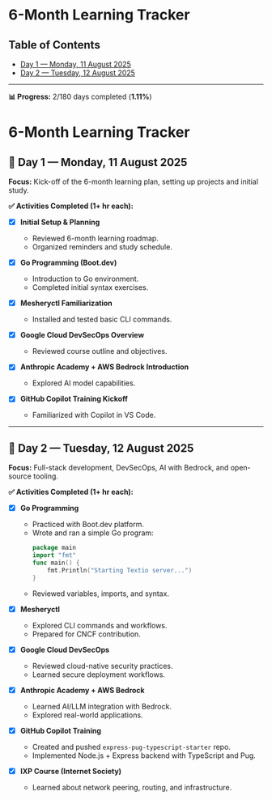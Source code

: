# 6-Month Learning Tracker

## Table of Contents
- [Day 1 — Monday, 11 August 2025](#-day-1--monday-11-august-2025)
- [Day 2 — Tuesday, 12 August 2025](#-day-2--tuesday-12-august-2025)

---

**📊 Progress:** 2/180 days completed (**1.11%**)

# 6-Month Learning Tracker

## 📅 Day 1 — Monday, 11 August 2025

**Focus:** Kick-off of the 6-month learning plan, setting up projects and initial study.

**✅ Activities Completed (1+ hr each):**
- [x] **Initial Setup & Planning**  
   - Reviewed 6-month learning roadmap.  
   - Organized reminders and study schedule.

- [x] **Go Programming (Boot.dev)**  
   - Introduction to Go environment.  
   - Completed initial syntax exercises.

- [x] **Mesheryctl Familiarization**  
   - Installed and tested basic CLI commands.

- [x] **Google Cloud DevSecOps Overview**  
   - Reviewed course outline and objectives.

- [x] **Anthropic Academy + AWS Bedrock Introduction**  
   - Explored AI model capabilities.

- [x] **GitHub Copilot Training Kickoff**  
   - Familiarized with Copilot in VS Code.

---

## 📅 Day 2 — Tuesday, 12 August 2025

**Focus:** Full-stack development, DevSecOps, AI with Bedrock, and open-source tooling.

**✅ Activities Completed (1+ hr each):**
- [x] **Go Programming**  
   - Practiced with Boot.dev platform.  
   - Wrote and ran a simple Go program:  
     ```go
     package main
     import "fmt"
     func main() {
         fmt.Println("Starting Textio server...")
     }
     ```
   - Reviewed variables, imports, and syntax.

- [x] **Mesheryctl**  
   - Explored CLI commands and workflows.  
   - Prepared for CNCF contribution.

- [x] **Google Cloud DevSecOps**  
   - Reviewed cloud-native security practices.  
   - Learned secure deployment workflows.

- [x] **Anthropic Academy + AWS Bedrock**  
   - Learned AI/LLM integration with Bedrock.  
   - Explored real-world applications.

- [x] **GitHub Copilot Training**  
   - Created and pushed `express-pug-typescript-starter` repo.  
   - Implemented Node.js + Express backend with TypeScript and Pug.

- [x] **IXP Course (Internet Society)**  
   - Learned about network peering, routing, and infrastructure.